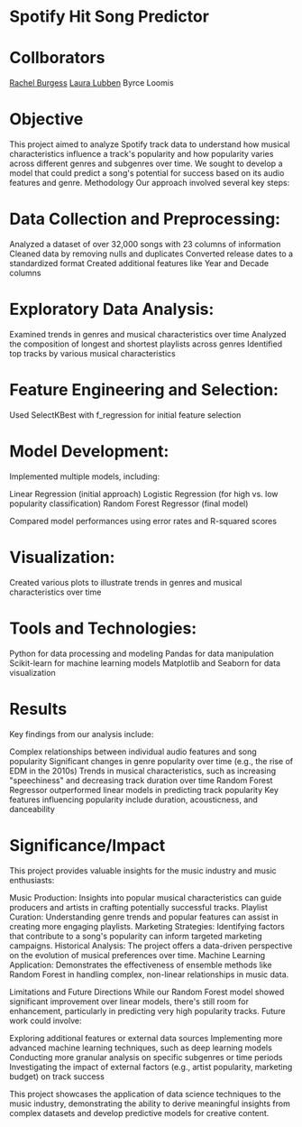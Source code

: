 # Spotify Hit Song Predictor

# Collborators
[Rachel Burgess](https://github.com/rayrayburrr)
[Laura Lubben](https://github.com/lauralubben914)
Byrce Loomis

# Objective
This project aimed to analyze Spotify track data to understand how musical characteristics influence a track's popularity and how popularity varies across different genres and subgenres over time. We sought to develop a model that could predict a song's potential for success based on its audio features and genre.
Methodology
Our approach involved several key steps:

# Data Collection and Preprocessing:

Analyzed a dataset of over 32,000 songs with 23 columns of information
Cleaned data by removing nulls and duplicates
Converted release dates to a standardized format
Created additional features like Year and Decade columns


# Exploratory Data Analysis:

Examined trends in genres and musical characteristics over time
Analyzed the composition of longest and shortest playlists across genres
Identified top tracks by various musical characteristics


# Feature Engineering and Selection:

Used SelectKBest with f_regression for initial feature selection


# Model Development:

Implemented multiple models, including:

Linear Regression (initial approach)
Logistic Regression (for high vs. low popularity classification)
Random Forest Regressor (final model)


Compared model performances using error rates and R-squared scores


# Visualization:

Created various plots to illustrate trends in genres and musical characteristics over time



# Tools and Technologies:

Python for data processing and modeling
Pandas for data manipulation
Scikit-learn for machine learning models
Matplotlib and Seaborn for data visualization

# Results
Key findings from our analysis include:

Complex relationships between individual audio features and song popularity
Significant changes in genre popularity over time (e.g., the rise of EDM in the 2010s)
Trends in musical characteristics, such as increasing "speechiness" and decreasing track duration over time
Random Forest Regressor outperformed linear models in predicting track popularity
Key features influencing popularity include duration, acousticness, and danceability

# Significance/Impact
This project provides valuable insights for the music industry and music enthusiasts:

Music Production: Insights into popular musical characteristics can guide producers and artists in crafting potentially successful tracks.
Playlist Curation: Understanding genre trends and popular features can assist in creating more engaging playlists.
Marketing Strategies: Identifying factors that contribute to a song's popularity can inform targeted marketing campaigns.
Historical Analysis: The project offers a data-driven perspective on the evolution of musical preferences over time.
Machine Learning Application: Demonstrates the effectiveness of ensemble methods like Random Forest in handling complex, non-linear relationships in music data.

Limitations and Future Directions
While our Random Forest model showed significant improvement over linear models, there's still room for enhancement, particularly in predicting very high popularity tracks. Future work could involve:

Exploring additional features or external data sources
Implementing more advanced machine learning techniques, such as deep learning models
Conducting more granular analysis on specific subgenres or time periods
Investigating the impact of external factors (e.g., artist popularity, marketing budget) on track success

This project showcases the application of data science techniques to the music industry, demonstrating the ability to derive meaningful insights from complex datasets and develop predictive models for creative content.
